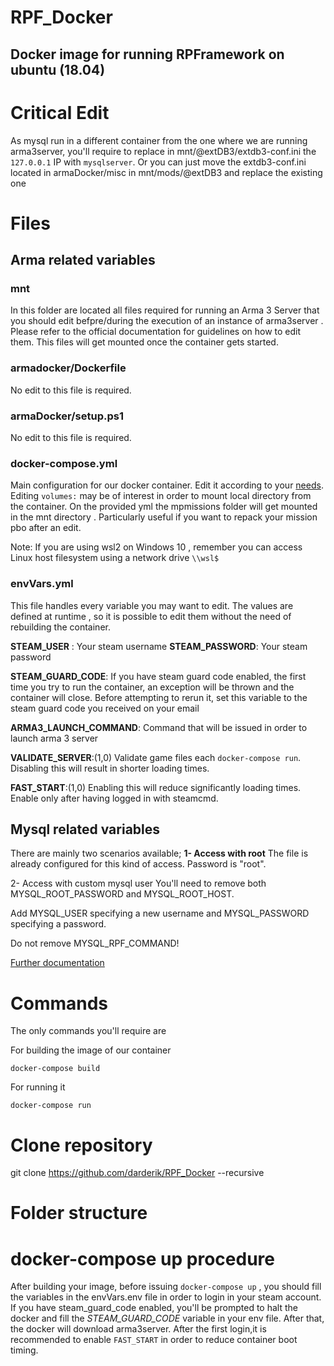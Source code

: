 
# RPF_Docker
## Docker image for running RPFramework on ubuntu (18.04)

# Critical Edit
As mysql run in a different container from the one where we are running arma3server, you'll require to replace in mnt/@extDB3/extdb3-conf.ini the `127.0.0.1` IP with `mysqlserver`.
Or you can just move the extdb3-conf.ini located in armaDocker/misc in mnt/mods/@extDB3 and replace the existing one


# Files
## Arma related variables

### mnt
In this folder are located all files required for running an Arma 3 Server that you should edit  befpre/during the execution of an instance of arma3server . Please refer to the official documentation for guidelines on how to edit them. This files will get mounted once the container gets started.

### armadocker/Dockerfile
No edit to this file is required.

### armaDocker/setup.ps1
No edit to this file is required.

### docker-compose.yml
Main configuration for our docker container. Edit it according to your [needs](https://docs.docker.com/compose/compose-file/). 
Editing `volumes:` may be of interest in order to mount local directory from the container.
On the provided yml the mpmissions folder will get mounted in the mnt directory . Particularly useful if you want to repack your mission pbo after an edit.

Note: If you are using wsl2 on Windows 10 , remember you can access Linux host filesystem using a network drive 
`\\wsl$`

### envVars.yml
This file handles every variable you may want to edit. The values are defined at runtime , so it is possible to edit them without the need of rebuilding the container.

**STEAM_USER** : Your steam username
**STEAM_PASSWORD**: Your steam password

**STEAM_GUARD_CODE**: If you have steam guard code enabled, the first time you try to run the container, an exception will be thrown and the container will close. Before attempting to rerun it, set this variable to the steam guard code you received on your email

**ARMA3_LAUNCH_COMMAND**: Command that will be issued in order to launch arma 3 server

**VALIDATE_SERVER**:(1,0) Validate game files each `docker-compose run`. Disabling this will result in shorter loading times.

**FAST_START**:(1,0) Enabling this will reduce significantly loading times. Enable only after having logged in with steamcmd.

## Mysql related variables
There are mainly two scenarios available;
**1- Access with root**
The file is already configured for this kind of access. Password is "root".



2- Access with custom mysql user
You'll need to remove both MYSQL_ROOT_PASSWORD and MYSQL_ROOT_HOST.

Add MYSQL_USER specifying a new username and MYSQL_PASSWORD specifying a password.

Do not remove MYSQL_RPF_COMMAND!

[Further documentation](https://hub.docker.com/_/mysql)

# Commands
The only commands you'll require are

For building the image of our container 

    docker-compose build
    
For running it

    docker-compose run

# Clone repository

git clone https://github.com/darderik/RPF_Docker --recursive

# Folder structure


 # docker-compose up procedure
 After building your image, before issuing `docker-compose up` , you should fill the variables in the envVars.env file in order to login in your steam account. If you have steam_guard_code enabled, you'll be prompted to halt the docker and fill the *STEAM_GUARD_CODE* variable in your env file. After that, the docker will download arma3server.
After the first login,it is recommended to enable `FAST_START` in order to reduce container boot timing.
